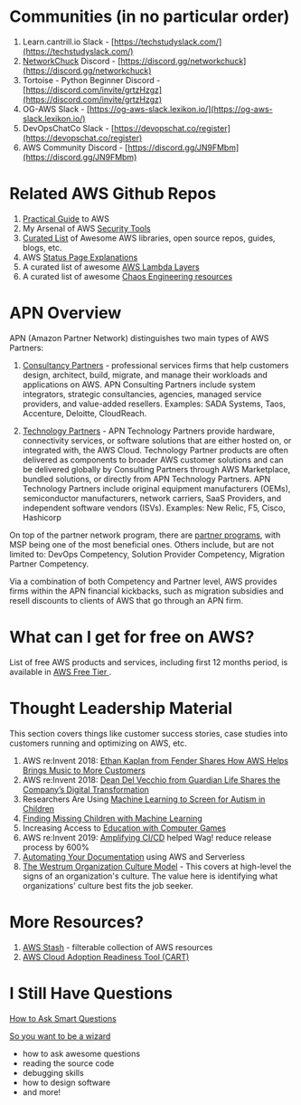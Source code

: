 # Communities (in no particular order)
1. Learn.cantrill.io Slack - [https://techstudyslack.com/](https://techstudyslack.com/)
2. [NetworkChuck](https://www.linkedin.com/in/chuckkeith/) Discord - [https://discord.gg/networkchuck](https://discord.gg/networkchuck)
3. Tortoise - Python Beginner Discord - [https://discord.com/invite/grtzHzgz](https://discord.com/invite/grtzHzgz)
4. OG-AWS Slack - [https://og-aws-slack.lexikon.io/](https://og-aws-slack.lexikon.io/)
5. DevOpsChatCo Slack - [https://devopschat.co/register](https://devopschat.co/register)
6. AWS Community Discord - [https://discord.gg/JN9FMbm](https://discord.gg/JN9FMbm) 


# Related AWS Github Repos
1. [Practical Guide](https://github.com/open-guides/og-aws) to AWS
2. My Arsenal of AWS [Security Tools](https://github.com/toniblyx/my-arsenal-of-aws-security-tools)
3. [Curated List](https://github.com/donnemartin/awesome-aws) of Awesome AWS libraries, open source repos, guides, blogs, etc.
4. AWS [Status Page Explanations](https://github.com/neilthecellist/Statuspage2English)
5. A curated list of awesome [AWS Lambda Layers](https://github.com/mthenw/awesome-layers)
6. A curated list of awesome [Chaos Engineering resources](https://github.com/dastergon/awesome-chaos-engineering)


# APN Overview
APN (Amazon Partner Network) distinguishes two main types of AWS Partners:
1. [Consultancy Partners](https://aws.amazon.com/partners/consulting/) - professional services firms that help customers design, architect, build, migrate, and manage their workloads and applications on AWS. APN Consulting Partners include system integrators, strategic consultancies, agencies, managed service providers, and value-added resellers. Examples: SADA Systems, Taos, Accenture, Deloitte, CloudReach.

2. [Technology Partners](https://aws.amazon.com/partners/technology/) - APN Technology Partners provide hardware, connectivity services, or software solutions that are either hosted on, or integrated with, the AWS Cloud. Technology Partner products are often delivered as components to broader AWS customer solutions and can be delivered globally by Consulting Partners through AWS Marketplace, bundled solutions, or directly from APN Technology Partners. APN Technology Partners include original equipment manufacturers (OEMs), semiconductor manufacturers, network carriers, SaaS Providers, and independent software vendors (ISVs). Examples: New Relic, F5, Cisco, Hashicorp

On top of the partner network program, there are [partner programs](https://aws.amazon.com/partners/programs/), with MSP being one of the most beneficial ones. Others include, but are not limited to: DevOps Competency, Solution Provider Competency, Migration Partner Competency.

Via a combination of both Competency and Partner level, AWS provides firms within the APN financial kickbacks, such as migration subsidies and resell discounts to clients of AWS that go through an APN firm.

# What can I get for free on AWS?
List of free AWS products and services, including first 12 months period, is available in [AWS Free Tier
](https://aws.amazon.com/free#Free_Tier_details).

# Thought Leadership Material

This section covers things like customer success stories, case studies into customers running and optimizing on AWS, etc.

1. AWS re:Invent 2018: [Ethan Kaplan from Fender Shares How AWS Helps Brings Music to More Customers](https://www.youtube.com/watch?v=F61GtueelP4)
2. AWS re:Invent 2018: [Dean Del Vecchio from Guardian Life Shares the Company’s Digital Transformation](https://www.youtube.com/watch?v=4FpL0jZBjfE)
3. Researchers Are Using [Machine Learning to Screen for Autism in Children](https://www.youtube.com/watch?v=YQpTlnWYAqE)
4. [Finding Missing Children with Machine Learning](https://www.youtube.com/watch?v=HSac9lXKu5U)
5. Increasing Access to [Education with Computer Games](https://www.youtube.com/watch?v=X6CAO2otdlE)
6. AWS re:Invent 2019: [Amplifying CI/CD](https://www.youtube.com/watch?v=HfEl9GXZC0s) helped Wag! reduce release process by 600%
7. [Automating Your Documentation](https://www.youtube.com/watch?v=Gma8WAP-XPk) using AWS and Serverless
8. [The Westrum Organization Culture Model](https://cloud.google.com/solutions/devops/devops-culture-westrum-organizational-culture) - This covers at high-level the signs of an organization's culture. The value here is identifying what organizations' culture best fits the job seeker.

# More Resources?
1. [AWS Stash](https://awsstash.com/) - filterable collection of AWS resources
2. [AWS Cloud Adoption Readiness Tool (CART)]([https://cloudreadiness.amazonaws.com/)

# I Still Have Questions

[How to Ask Smart Questions](http://www.catb.org/esr/faqs/smart-questions.html)

[So you want to be a wizard](https://jvns.ca/blog/2017/12/01/new-zine--so-you-want-to-be-a-wizard/)

- how to ask awesome questions
- reading the source code
- debugging skills
- how to design software
- and more!

